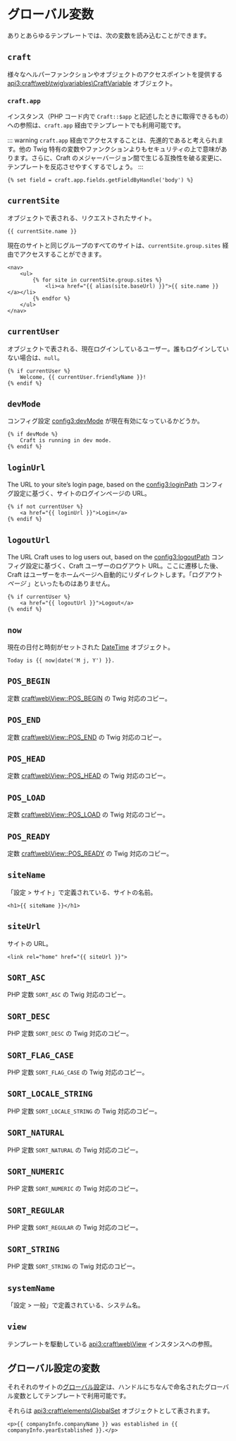 # グローバル変数

ありとあらゆるテンプレートでは、次の変数を読み込むことができます。

## `craft`

様々なヘルパーファンクションやオブジェクトのアクセスポイントを提供する <api3:craft\web\twig\variables\CraftVariable>  オブジェクト。

### `craft.app`

インスタンス（PHP コード内で `Craft::$app` と記述したときに取得できるもの）への参照は、`craft.app` 経由でテンプレートでも利用可能です。

::: warning
`craft.app` 経由でアクセスすることは、先進的であると考えられます。他の Twig 特有の変数やファンクションよりもセキュリティの上で意味があります。さらに、Craft のメジャーバージョン間で生じる互換性を破る変更に、テンプレートを反応させやすくするでしょう。
:::

```twig
{% set field = craft.app.fields.getFieldByHandle('body') %}
```

## `currentSite`

オブジェクトで表される、リクエストされたサイト。

```twig
{{ currentSite.name }}
```

現在のサイトと同じグループのすべてのサイトは、`currentSite.group.sites` 経由でアクセスすることができます。

```twig
<nav>
    <ul>
        {% for site in currentSite.group.sites %}
            <li><a href="{{ alias(site.baseUrl) }}">{{ site.name }}</a></li>
        {% endfor %}
    </ul>
</nav>
```

## `currentUser`

オブジェクトで表される、現在ログインしているユーザー。誰もログインしていない場合は、`null`。

```twig
{% if currentUser %}
    Welcome, {{ currentUser.friendlyName }}!
{% endif %}
```

## `devMode`

コンフィグ設定 <config3:devMode> が現在有効になっているかどうか。

```twig
{% if devMode %}
    Craft is running in dev mode.
{% endif %}
```

## `loginUrl`

The URL to your site’s login page, based on the <config3:loginPath> コンフィグ設定に基づく、サイトのログインページの URL。

```twig
{% if not currentUser %}
    <a href="{{ loginUrl }}">Login</a>
{% endif %}
```

## `logoutUrl`

The URL Craft uses to log users out, based on the <config3:logoutPath> コンフィグ設定に基づく、Craft ユーザーのログアウト URL。ここに遷移した後、Craft はユーザーをホームページへ自動的にリダイレクトします。「ログアウト _ページ_ 」といったものはありません。

```twig
{% if currentUser %}
    <a href="{{ logoutUrl }}">Logout</a>
{% endif %}
```

## `now`

現在の日付と時刻がセットされた [DateTime](http://php.net/manual/en/class.datetime.php) オブジェクト。

```twig
Today is {{ now|date('M j, Y') }}.
```

## `POS_BEGIN`

定数 [craft\web\View::POS_BEGIN](api3:craft\web\View#constants) の Twig 対応のコピー。

## `POS_END`

定数 [craft\web\View::POS_END](api3:craft\web\View#constants) の Twig 対応のコピー。

## `POS_HEAD`

定数 [craft\web\View::POS_HEAD](api3:craft\web\View#constants) の Twig 対応のコピー。

## `POS_LOAD`

定数 [craft\web\View::POS_LOAD](api3:craft\web\View#constants) の Twig 対応のコピー。

## `POS_READY`

定数 [craft\web\View::POS_READY](api3:craft\web\View#constants) の Twig 対応のコピー。

## `siteName`

「設定 > サイト」で定義されている、サイトの名前。

```twig
<h1>{{ siteName }}</h1>
```

## `siteUrl`

サイトの URL。

```twig
<link rel="home" href="{{ siteUrl }}">
```

## `SORT_ASC`

PHP 定数 `SORT_ASC` の Twig 対応のコピー。

## `SORT_DESC`

PHP 定数 `SORT_DESC` の Twig 対応のコピー。

## `SORT_FLAG_CASE`

PHP 定数 `SORT_FLAG_CASE` の Twig 対応のコピー。

## `SORT_LOCALE_STRING`

PHP 定数 `SORT_LOCALE_STRING` の Twig 対応のコピー。

## `SORT_NATURAL`

PHP 定数 `SORT_NATURAL` の Twig 対応のコピー。

## `SORT_NUMERIC`

PHP 定数 `SORT_NUMERIC` の Twig 対応のコピー。

## `SORT_REGULAR`

PHP 定数 `SORT_REGULAR` の Twig 対応のコピー。

## `SORT_STRING`

PHP 定数 `SORT_STRING` の Twig 対応のコピー。

## `systemName`

「設定 > 一般」で定義されている、システム名。

## `view`

テンプレートを駆動している <api3:craft\web\View> インスタンスへの参照。

## グローバル設定の変数

それそれのサイトの[グローバル設定](../globals.md)は、ハンドルにちなんで命名されたグローバル変数としてテンプレートで利用可能です。

それらは <api3:craft\elements\GlobalSet> オブジェクトとして表されます。

```twig
<p>{{ companyInfo.companyName }} was established in {{ companyInfo.yearEstablished }}.</p>
```
